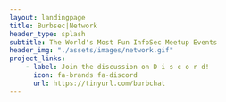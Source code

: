 ```yaml
---
layout: landingpage
title: Burbsec|Network
header_type: splash
subtitle: The World's Most Fun InfoSec Meetup Events
header_img: "./assets/images/network.gif"
project_links:
    - label: Join the discussion on D i s c o r d!
      icon: fa-brands fa-discord
      url: https://tinyurl.com/burbchat
---
```

